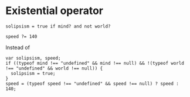 # Existential operator

    solipsism = true if mind? and not world?

    speed ?= 140

Instead of

    var solipsism, speed;
    if ((typeof mind !== "undefined" && mind !== null) && !(typeof world !== "undefined" && world !== null)) {
      solipsism = true;
    }
    speed = (typeof speed !== "undefined" && speed !== null) ? speed : 140;